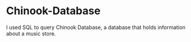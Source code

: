 # Chinook-Database
I used SQL to query Chinook Database, a database that holds information about a music store.
